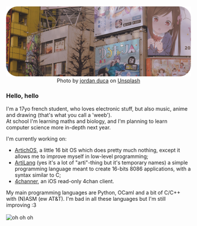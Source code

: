 <p align="center">
  <img src="image.png" title="eh eh eh"/>
  Photo by <a href="https://unsplash.com/@jaydeee?utm_source=unsplash&amp;utm_medium=referral&amp;utm_content=creditCopyText">jordan duca</a> on <a href="https://unsplash.com/s/photos/anime?utm_source=unsplash&amp;utm_medium=referral&amp;utm_content=creditCopyText">Unsplash</a>
  <br />
  
  ### Hello, hello
  I'm a 17yo french student, who loves electronic stuff, but also music, anime and drawing (that's what you call a 'weeb').  
  At school I'm learning maths and biology, and I'm planning to learn computer science more in-depth next year.
  
  I'm currently working on:
  - [ArtichOS](https://github.com/ArtichOwO/ArtichOS), a little 16 bit OS which does pretty much nothing, except it allows me to improve myself in low-level programming;
  - [ArtiLang](https://github.com/ArtichOwO/ArtiLang) (yes it's a lot of "arti"-thing but it's temporary names) a simple programming language meant to create 16-bits 8086 applications, with a syntax similar to C;
  - [4channer](https://github.com/ArtichOwO/4channer), an iOS read-only 4chan client.
  
  My main programming languages are Python, OCaml and a bit of C/C++ with (N)ASM (ew AT&T). I'm bad in all these languages but I'm still improving :3  
  <br />
  <img src="https://github-readme-stats.vercel.app/api?username=ArtichOwO&show_icons=true&theme=radical" title="oh oh oh" />
</p>
